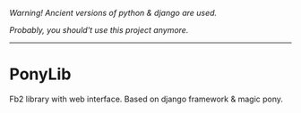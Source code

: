 _Warning! Ancient versions of python & django are used._

_Probably, you should't use this project anymore._

----

# PonyLib

Fb2 library with web interface. Based on django framework & magic pony.
